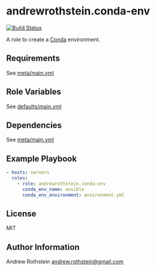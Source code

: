 andrewrothstein.conda-env
=========
[![Build Status](https://travis-ci.org/andrewrothstein/ansible-conda-env.svg?branch=master)](https://travis-ci.org/andrewrothstein/ansible-conda-env)

A role to create a [Conda](http://conda.pydata.org/docs/index.html) environment.

Requirements
------------

See [meta/main.yml](meta/main.yml)

Role Variables
--------------

See [defaults/main.yml](defaults/main.yml)

Dependencies
------------

See [meta/main.yml](meta/main.yml)

Example Playbook
----------------

```yml
- hosts: servers
  roles:
    - role: andrewrothstein.conda-env
	  conda_env_name: ansible
	  conda_env_environment: environment.yml
```

License
-------

MIT

Author Information
------------------

Andrew Rothstein <andrew.rothstein@gmail.com>
